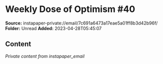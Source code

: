 # Weekly Dose of Optimism #40

**Source:** instapaper-private://email/7c691a6473a17eae5a01ff8b3d42b96f/
**Folder:** Unread
**Added:** 2023-04-28T05:45:07




## Content
*Private content from instapaper_email*
